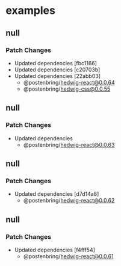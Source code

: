 # examples

## null

### Patch Changes

- Updated dependencies [fbc1166]
- Updated dependencies [c20703b]
- Updated dependencies [22abb03]
  - @postenbring/hedwig-react@0.0.64
  - @postenbring/hedwig-css@0.0.55

## null

### Patch Changes

- Updated dependencies
  - @postenbring/hedwig-react@0.0.63

## null

### Patch Changes

- Updated dependencies [d7d14a8]
  - @postenbring/hedwig-react@0.0.62

## null

### Patch Changes

- Updated dependencies [f4fff54]
  - @postenbring/hedwig-react@0.0.61

